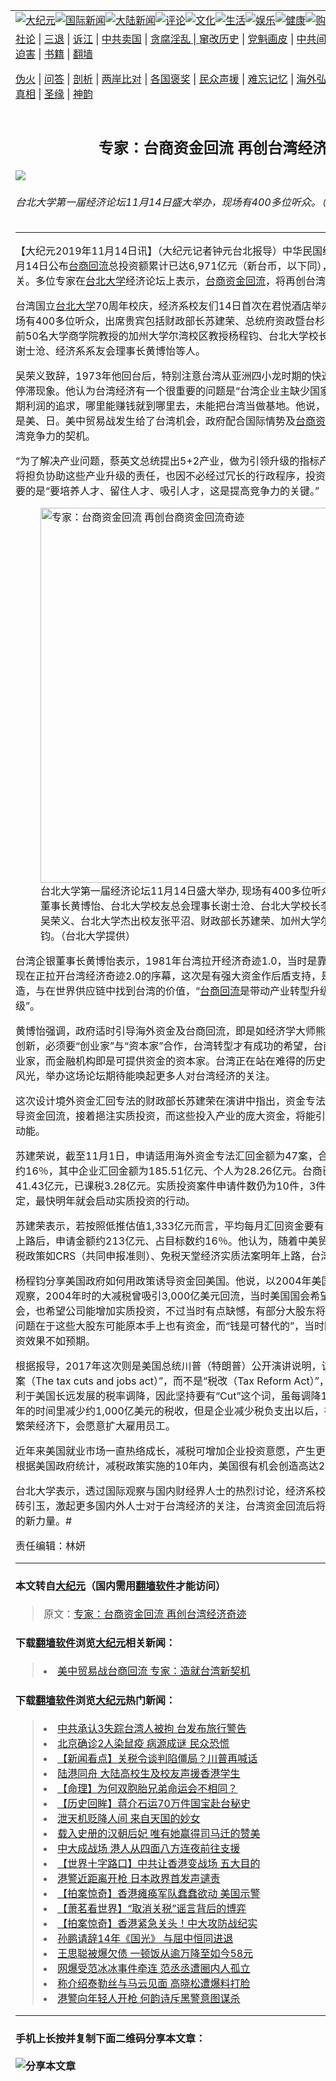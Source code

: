 <a name="1" id="1" target="_blank"></a><span id="1"></span>
<table border="0"><tr><td colspan="2" VALIGN=TOP><a href="https://github.com/ssuoew2898/djy/blob/master/gb/nsc413.md#1"><img src="https://gitlab.com/szzdlab/www/raw/master/t/djy/1.jpg" title="大纪元"></a><a href="https://github.com/ssuoew2898/djy/blob/master/gb/n24hr.md#1"><img src="https://gitlab.com/szzdlab/www/raw/master/t/djy/3.jpg" title="国际新闻"></a><a href="https://github.com/ssuoew2898/djy/blob/master/gb/nsc413.md#1"><img src="https://gitlab.com/szzdlab/www/raw/master/t/djy/4.jpg" title="大陆新闻"></a><a href="https://github.com/ssuoew2898/djy/blob/master/gb/news392.md#1"><img src="https://gitlab.com/szzdlab/www/raw/master/t/djy/5.jpg" title="评论"></a><a href="https://github.com/ssuoew2898/djy/blob/master/gb/news2007.md#1"><img src="https://gitlab.com/szzdlab/www/raw/master/t/djy/6.jpg" title="文化"></a><a href="https://github.com/ssuoew2898/djy/blob/master/gb/news2008.md#1"><img src="https://gitlab.com/szzdlab/www/raw/master/t/djy/7.jpg" title="生活"></a><a href="https://github.com/ssuoew2898/djy/blob/master/gb/ncyule.md#1"><img src="https://gitlab.com/szzdlab/www/raw/master/t/djy/8.jpg" title="娱乐"></a><a href="https://github.com/ssuoew2898/djy/blob/master/gb/nsc1002.md#1"><img src="https://gitlab.com/szzdlab/www/raw/master/t/djy/9.jpg" title="健康"><a href="https://www.youlucky.com"><img src="https://gitlab.com/szzdlab/www/raw/master/t/djy/10.jpg" title="购物"></a><a href="https://www.supportepoch.org/donation?utm_medium=epochtimes&utm_source=referral&utm_campaign=donate_button_djyhomepage"><img src="https://gitlab.com/szzdlab/www/raw/master/t/djy/12.jpg" title="捐款"></a></td></tr>
<tr><td colspan="2" VALIGN=TOP><a target="_blank" href="https://github.com/ssuoew2898/djy/blob/master/gb/9p.md#1">社论</a> | <a target="_blank" href="https://github.com/ssuoew2898/djy/blob/master/gb/nf5657.md#1">三退</a> | <a target="_blank" href="https://github.com/ssuoew2898/djy/blob/master/gb/nf6123.md#1">诉江</a> | <a target="_blank" href="https://github.com/ssuoew2898/djy/blob/master/gb/nf1176117.md#1">中共卖国</a> | <a target="_blank" href="https://github.com/ssuoew2898/djy/blob/master/gb/nf5773.md#1">贪腐淫乱 | <a target="_blank" href="https://github.com/ssuoew2898/djy/blob/master/gb/nf1176115.md#1">窜改历史</a> | <a target="_blank" href="https://github.com/ssuoew2898/djy/blob/master/gb/nf1176107.md#1">党魁画皮</a> | <a target="_blank" href="https://github.com/ssuoew2898/djy/blob/master/gb/nf1320400.md#1">中共间谍</a> | <a target="_blank" href="https://github.com/ssuoew2898/djy/blob/master/gb/nf1176114.md#1">破坏传统</a> | <a target="_blank" href="https://github.com/ssuoew2898/djy/blob/master/gb/nf5287.md#1">恶贯满盈</a> | <a target="_blank" href="https://github.com/ssuoew2898/djy/blob/master/gb/ncid278.md#1">人权</a> | <a target="_blank" href="https://github.com/ssuoew2898/djy/blob/master/gb/nf1176111.md#1">迫害</a> | <a target="_blank" href="https://github.com/ssuoew2898/djy/blob/master/gb/nf1235328.md#1">书籍</a> | <a target="_blank" href="https://github.com/ssuoew2898/www/blob/master/README.md?zsrh#1">翻墙</a></p><p><a target="_blank" href="https://github.com/ssuoew2898/djy/blob/master/gb/nf5562.md#1">伪火</a> | <a target="_blank" href="https://github.com/ssuoew2898/djy/blob/master/gb/nf4378.md#1">问答</a> | <a target="_blank" href="https://github.com/ssuoew2898/djy/blob/master/gb/nf5792.md#1">剖析</a> | <a target="_blank" href="https://github.com/ssuoew2898/djy/blob/master/gb/nf5735.md#1">两岸比对</a> | <a target="_blank" href="https://github.com/ssuoew2898/djy/blob/master/gb/nf6119.md#1">各国褒奖</a> | <a target="_blank" href="https://github.com/ssuoew2898/djy/blob/master/gb/nf6120.md#1">民众声援</a> | <a target="_blank" href="https://github.com/ssuoew2898/djy/blob/master/gb/nf1188594.md#1">难忘记忆</a> | <a target="_blank" href="https://github.com/ssuoew2898/djy/blob/master/gb/nf3180.md#1">海外弘传</a> | <a target="_blank" href="https://github.com/ssuoew2898/djy/blob/master/gb/nf5410.md#1">万人上访</a> | <a target="_blank" href="https://github.com/ssuoew2898/ntdtv/blob/master/gb/prog1530_1.md#1">和平抗议</a> | <a target="_blank" href="https://github.com/ssuoew2898/djy/blob/master/gb/nf4386.md#1">支持</a> | <a target="_blank" href="https://github.com/ssuoew2898/djy/blob/master/gb/nf4389.md#1">真相</a> | <a target="_blank" href="https://github.com/ssuoew2898/djy/blob/master/gb/nf5790.md#1">圣缘</a> | <a target="_blank" href="https://github.com/ssuoew2898/djy/blob/master/gb/nf4786.md#1">神韵</a></td></tr>
<tr><td VALIGN=TOP width="626"><h2 align=center>专家：台商资金回流 再创台湾经济奇迹</h2>
<img src="http://i.epochtimes.com/assets/uploads/2019/11/1911141118332378-600x385.jpg" />
<h6>台北大学第一届经济论坛11月14日盛大举办，现场有400多位听众。（钟元／大纪元）
</h6>
<hr>
<p>【大纪元2019年11月14日讯】（大纪元记者钟元台北报导）中华民国经济部投资台湾事务所11月14日公布<a href="https://github.com/ssuoew2898/djy/blob/master/gb/tag/%E5%8F%B0%E5%95%86%E5%9B%9E%E6%B5%81.md">台商回流</a>总投资额累计已达6,971亿元（新台币，以下同），即将突破7,000亿大关。多位专家在<a href="https://github.com/ssuoew2898/djy/blob/master/gb/tag/%E5%8F%B0%E5%8C%97%E5%A4%A7%E5%AD%A6.md">台北大学</a>经济论坛上表示，<a href="https://github.com/ssuoew2898/djy/blob/master/gb/tag/%E5%8F%B0%E5%95%86%E8%B5%84%E9%87%91%E5%9B%9E%E6%B5%81.md">台商资金回流</a>，将再创台湾经济奇迹。</p>
<p>台湾国立<a href="https://github.com/ssuoew2898/djy/blob/master/gb/tag/%E5%8F%B0%E5%8C%97%E5%A4%A7%E5%AD%A6.md">台北大学</a>70周年校庆，经济系校友们14日首次在君悦酒店举办“<a href="https://github.com/ssuoew2898/djy/blob/master/gb/tag/%E5%8F%B0%E5%8C%97%E5%A4%A7%E5%AD%A6%E7%BB%8F%E6%B5%8E%E8%AE%BA%E5%9D%9B.md">台北大学经济论坛</a>”，现场有400多位听众，出席贵宾包括财政部长苏建荣、总统府资政暨台杉董事长吴荣义、获选美国前50名大学商学院教授的加州大学尔湾校区教授杨程钧、台北大学校长李承嘉、校友总会理事长谢士沧、经济系系友会理事长黄博怡等人。</p>
<p>吴荣义致辞，1973年他回台后，特别注意台湾从亚洲四小龙时期的快速成长，到后来的缓慢、停滞现象。他认为台湾经济有一个很重要的问题是“台湾企业主缺少国家认同”，做生意更强调短期利润的追求，哪里能赚钱就到哪里去，未能把台湾当做基地。他说，真正影响台湾经济转型的是美、日。美中贸易战发生给了台湾机会，政府配合国际情势及<a href="https://github.com/ssuoew2898/djy/blob/master/gb/tag/%E5%8F%B0%E5%95%86%E8%B5%84%E9%87%91%E5%9B%9E%E6%B5%81.md">台商资金回流</a>，现在正是提升台湾竞争力的契机。</p>
<p>“为了解决产业问题，蔡英文总统提出5+2产业，做为引领升级的指标产业。”吴荣义指出，台商也将担负协助这些产业升级的责任，也因不必经过冗长的行政程序，投资更有效率；而且台湾更重要的是“要培养人才、留住人才、吸引人才，这是提高竞争力的关键。”</p>
<figure id="attachment_11656057" style="width: 600px" class="wp-caption aligncenter"><a href="http://i.epochtimes.com/assets/uploads/2019/11/1911141122002378.jpg"><img class="size-large wp-image-11656057" title="专家：台商资金回流 再创台商资金回流奇迹" src="http://i.epochtimes.com/assets/uploads/2019/11/1911141122002378-600x400.jpg" alt="专家：台商资金回流 再创台商资金回流奇迹" width="600" b="400" /></a><figcaption class="wp-caption-text">台北大学第一届经济论坛11月14日盛大举办, 现场有400多位听众。左起为台湾企银董事长黄博怡、台北大学校友总会理事长谢士沧、台北大学校长李承嘉、总统府资政吴荣义、台北大学杰出校友张平沼、财政部长苏建荣、加州大学尔湾校区教授杨程钧。（台北大学提供）</figcaption></figure>
<p>台湾企银董事长黄博怡表示，1981年台湾拉开经济奇迹1.0，当时是靠中小企业的苦干实干；而现在正拉开台湾经济奇迹2.0的序幕，这次是有强大资金作后盾支持，是知识经济推动的产业再造，与在世界供应链中找到台湾的价值，“<a href="https://github.com/ssuoew2898/djy/blob/master/gb/tag/%E5%8F%B0%E5%95%86%E5%9B%9E%E6%B5%81.md">台商回流</a>是带动产业转型升级，是知识产业的转型升级”。</p>
<p>黄博怡强调，政府适时引导海外资金及台商回流，即是如经济学大师熊彼得所言，经济发展要靠创新，必须要“创业家”与“资本家”合作，台湾转型才有成功的希望，台商即是多年在外成功的创业家，而金融机构即是可提供资金的资本家。台湾正在站在难得的历史契机，将迎回30年的经济风光，举办这场论坛期待能唤起更多人对台湾经济的关注。</p>
<p>这次设计境外资金汇回专法的财政部长苏建荣在演讲中指出，资金专法的设置就是希望能有效引导资金回流，接着挹注实质投资，而这些投入产业的庞大资金，将能引爆未来台湾20年经济成长动能。</p>
<p>苏建荣说，截至11月1日，申请适用海外资金专法汇回金额为47案，合计213.77亿元、达成率约16％，其中企业汇回金额为185.51亿元、个人为28.26亿元。台商已实际汇回我国金额为41.43亿元，已课税3.28亿元。实质投资案件申请件数仍为10件，3件已审核通过，若按照规定，最快明年就会启动实质投资的行动。</p>
<p>苏建荣表示，若按照低推估值1,333亿元而言，平均每月汇回资金要有111亿元，目前资金专法上路后，申请金额约213亿元、占目标数约16％。他认为，随着中美贸易战局势明朗，国际反避税政策如CRS（共同申报准则）、免税天堂经济实质法案明年上路，台湾的资金将会逐步回流</p>
<p>杨程钧分享美国政府如何用政策诱导资金回美国。他说，以2004年美国各有一个减税的法案来观察，2004年时的大减税曾吸引3,000亿美元回流，当时美国国会希望能增加国内50万就业机会，也希望公司能增加实质投资，不过当时有点缺憾，有部分大股东将资金作为股票回购，主要问题在于这些大股东可能原本手上也有资金，而“钱是可替代的”，当时因无法辨识，所以实质投资效果不如预期。</p>
<p>根据报导，2017年这次则是美国总统川普（特朗普）公开演讲说明，该法案称为“减税与就业法案（The tax cuts and jobs act）”，而不是“税改（Tax Reform Act）”，因川普任内要通过的是有利于美国长远发展的税率调降，因此坚持要有“Cut”这个词，虽每调降1%企业税，政府可能在10年的时间里减少约1,000亿美元的税收，但是企业减少税负支出以后，在景气进入成长期的美国繁荣经济下，会愿意扩大雇用员工。</p>
<p>近年来美国就业市场一直热络成长，减税可增加企业投资意愿，产生更多适合中产阶级的职缺。根据美国政府统计，减税政策实施的10年内，美国很有机会创造高达2,500万个工作职缺。</p>
<p>台北大学表示，透过国际观察与国内财经界人士的热烈讨论，经济系校友们相信此次的论坛能抛砖引玉，激起更多国内外人士对于台湾经济的关注，台湾资金回流后将能成为挹注台湾经济成长的新力量。#</p>
<p>责任编辑：林妍</p>

<hr>

#### 本文转自<a href="http://www.epochtimes.com">大纪元</a>（国内需用<a href="https://git.io/JesJV">翻墙软件</a>才能访问）
> 原文：<a href="http://www.epochtimes.com/gb/19/11/14/n11655888.htm">专家：台商资金回流 再创台湾经济奇迹</a>


#### 下载<a href="https://git.io/JesJV">翻墙软件</a>浏览<a href="http://www.epochtimes.com">大纪元</a>相关新闻：
> <li><a href="http://www.epochtimes.com/gb/19/10/17/n11594104.htm">美中贸易战台商回流 专家：造就台湾新契机</a></li>

#### 下载<a href="https://git.io/JesJV">翻墙软件</a>浏览<a href="http://www.epochtimes.com">大纪元</a>热门新闻：
> <li><a href="http://www.epochtimes.com/gb/19/11/13/n11653784.htm">中共承认3失踪台湾人被拘 台发布旅行警告</a></li>
> <li><a href="http://www.epochtimes.com/gb/19/11/13/n11653857.htm">北京确诊2人染鼠疫 病源成谜 民众恐慌</a></li>
> <li><a href="http://www.epochtimes.com/gb/19/11/13/n11653710.htm">【新闻看点】关税令谈判陷僵局？川普再喊话</a></li>
> <li><a href="http://www.epochtimes.com/gb/19/11/13/n11653965.htm">陆港同舟 大陆高校生及校友声援香港学生</a></li>
> <li><a href="http://www.epochtimes.com/gb/19/10/21/n11602738.htm">【命理】为何双胞胎兄弟命运会不相同？</a></li>
> <li><a href="http://www.epochtimes.com/gb/19/11/3/n11630793.htm">【历史回眸】蒋介石运70万件国宝赴台秘史</a></li>
> <li><a href="http://www.epochtimes.com/gb/15/7/23/n4487341.htm">泄天机贬降人间 来自天国的妙女</a></li>
> <li><a href="http://www.epochtimes.com/gb/19/10/31/n11625593.htm">载入史册的汉朝后妃 唯有她赢得司马迁的赞美</a></li>
> <li><a href="http://www.epochtimes.com/gb/19/11/12/n11651508.htm">中大成战场 港人从四面八方连夜前往支援</a></li>
> <li><a href="http://www.epochtimes.com/gb/19/11/12/n11649418.htm">【世界十字路口】中共让香港变战场 五大目的</a></li>
> <li><a href="http://www.epochtimes.com/gb/19/11/12/n11651134.htm">港警近距离开枪 日本政界首发声谴责</a></li>
> <li><a href="http://www.epochtimes.com/gb/19/11/14/n11654585.htm">【拍案惊奇】香港瘫痪军队蠢蠢欲动 美国示警</a></li>
> <li><a href="http://www.epochtimes.com/gb/19/11/11/n11648798.htm">【萧茗看世界】“取消关税”谣言背后的博弈</a></li>
> <li><a href="http://www.epochtimes.com/gb/19/11/13/n11651754.htm">【拍案惊奇】香港紧急关头！中大攻防战纪实</a></li>
> <li><a href="http://www.epochtimes.com/gb/19/11/13/n11652322.htm">孙鹏请辞14年《国光》 与屈中恒同进退</a></li>
> <li><a href="http://www.epochtimes.com/gb/19/11/11/n11648918.htm">王思聪被爆欠债 一顿饭从逾万降至如今58元</a></li>
> <li><a href="http://www.epochtimes.com/gb/19/11/11/n11649306.htm">网爆受范冰冰事件牵连 范丞丞遭圈内人孤立</a></li>
> <li><a href="http://www.epochtimes.com/gb/19/11/11/n11649130.htm">称介绍泰勒丝与马云见面 高晓松遭爆料打脸</a></li>
> <li><a href="http://www.epochtimes.com/gb/19/11/8/n11642764.htm">港警向年轻人开枪 何韵诗斥黑警意图谋杀</a></li>
<hr>

#### 手机上长按并复制下面二维码分享本文章：<br><br><img src="http://d1p1.ip.zn2.us/v.php?action=qrcode&url=https://github.com/ssuoew2898/djy/blob/master/gb/19/11/14/n11655888.md%231" title="分享本文章"></td><td VALIGN=TOP><a href="https://github.com/ssuoew2898/djy/blob/master/gb/16/1/21/n4622075.md?dfh#1" target="_blank"><img src="https://gitlab.com/szzdlab/djy/raw/master/gb/300/wei-f1.jpg" title="中共的伪火骗局"  alt="中共的伪火骗局"></a><br><a href="https://github.com/ssuoew2898/www/blob/master/README.md?dfh#9" target="_blank"><img src="https://gitlab.com/szzdlab/djy/raw/master/gb/300/yong-h.jpg" title="永恒的见证"  alt="永恒的见证"></a><br><a href="https://github.com/ssuoew2898/djy/blob/master/gb/13/9/29/n3974789.md?dfh#1" target="_blank"><img src="https://gitlab.com/szzdlab/djy/raw/master/gb/300/shang-lnz.jpg" title="善良女子被中共投男牢"  alt="善良女子被中共投男牢"></a><br><a href="https://github.com/ssuoew2898/djy/blob/master/gb/16/3/16/n4663449.md?dfh#1" target="_blank"><img src="https://gitlab.com/szzdlab/djy/raw/master/gb/300/huo-z3.jpg" title="警卫目击活摘器官"  alt="警卫目击活摘器官"></a><br><a href="https://github.com/ssuoew2898/djy/blob/master/gb/16/8/7/n8177641.md?dfh#1" target="_blank"><img src="https://gitlab.com/szzdlab/djy/raw/master/gb/300/huo-z4.jpg" title="证人描述活摘恐怖"  alt="证人描述活摘恐怖"></a><br><a href="https://github.com/ssuoew2898/djy/blob/master/gb/10/4/19/n2881569.md?dfh#1" target="_blank"><img src="https://gitlab.com/szzdlab/djy/raw/master/gb/300/huo-z1.jpg" title="揭开活摘器官黑幕"  alt="揭开活摘器官黑幕"></a><br><a href="https://github.com/ssuoew2898/djy/blob/master/gb/10/11/7/n3077476.md?dfh#1" target="_blank"><img src="https://gitlab.com/szzdlab/djy/raw/master/gb/300/ma-ks.jpg" title="马克思的成魔之路"  alt="马克思的成魔之路"></a><br><a href="https://github.com/ssuoew2898/djy/blob/master/gb/14/6/9/n4173977.md?dfh#1" target="_blank"><img src="https://gitlab.com/szzdlab/djy/raw/master/gb/300/chang-zs.jpg" title="藏字石 蕴天机"  alt="藏字石 蕴天机"></a><br><a href="https://github.com/ssuoew2898/djy/blob/master/gb/18/5/10/n10381511.md?dfh#1" target="_blank"><img src="https://gitlab.com/szzdlab/djy/raw/master/gb/300/st1.jpg" title="关注3亿人三退"  alt="关注3亿人三退"></a><br><a href="https://github.com/ssuoew2898/djy/blob/master/gb/18/3/21/n10237682.md?dfh#1" target="_blank"><img src="https://gitlab.com/szzdlab/djy/raw/master/gb/300/jie-t.jpg" title="解体中共复兴中华"  alt="解体中共复兴中华"></a><br><a href="https://github.com/ssuoew2898/djy/blob/master/gb/9/2/9/n2422991.md?dfh#1" target="_blank"><img src="https://gitlab.com/szzdlab/djy/raw/master/gb/300/gao-zs.jpg" title="中共迫害良心律师"  alt="中共迫害良心律师"></a><br><a href="https://github.com/ssuoew2898/djy/blob/master/gb/18/12/9/n10900044.md?dfh#1" target="_blank"><img src="https://gitlab.com/szzdlab/djy/raw/master/gb/300/sj1.jpg" title="303万人举报江泽民"  alt="303万人举报江泽民"></a><br><a href="https://github.com/ssuoew2898/djy/blob/master/gb/18/8/28/n10672014.md?dfh#1" target="_blank"><img src="https://gitlab.com/szzdlab/djy/raw/master/gb/300/sj2.jpg" title="这些官员为何起诉江泽民"  alt="这些官员为何起诉江泽民"></a><br><a href="https://github.com/ssuoew2898/djy/blob/master/gb/8/12/18/n2367165.md?dfh#1" target="_blank"><img src="https://gitlab.com/szzdlab/djy/raw/master/gb/300/liangan.jpg" title="海峡两岸的强烈对比"  alt="海峡两岸的强烈对比"></a><br><a href="https://github.com/ssuoew2898/djy/blob/master/gb/15/5/5/n4427238.md?dfh#1" target="_blank"><img src="https://gitlab.com/szzdlab/djy/raw/master/gb/300/jia-ndzl.jpg" title="加拿大总理的贺信"  alt="加拿大总理的贺信"></a><br><a href="https://github.com/ssuoew2898/djy/blob/master/gb/11/6/17/n3289382.md?dfh#1" target="_blank"><img src="https://gitlab.com/szzdlab/djy/raw/master/gb/300/xiao-wd.jpg" title="探寻真相兼听则明"  alt="探寻真相兼听则明"></a><br><a href="https://github.com/ssuoew2898/djy/blob/master/gb/18/10/27/n10812623.md?dfh#1" target="_blank"><img src="https://gitlab.com/szzdlab/djy/raw/master/gb/300/yindu.jpg" title="印度媒体报道东方"  alt="印度媒体报道东方"></a><br><a href="https://github.com/ssuoew2898/djy/blob/master/gb/18/6/9/n10469652.md?dfh#1" target="_blank"><img src="https://gitlab.com/szzdlab/djy/raw/master/gb/300/xie-j.jpg" title="不一样的海外校园"  alt="不一样的海外校园"></a><br><a href="https://github.com/ssuoew2898/djy/blob/master/gb/7/4/5/n1669415.md?dfh#1" target="_blank"><img src="https://gitlab.com/szzdlab/djy/raw/master/gb/300/li-up.jpg" title="从大师到徒弟的传奇"  alt="从大师到徒弟的传奇"></a><br><a href="https://github.com/ssuoew2898/djy/blob/master/gb/17/5/26/n9191512.md?dfh#1" target="_blank"><img src="https://gitlab.com/szzdlab/djy/raw/master/gb/300/zfl2.jpg" title="亿万人与东方一本奇书"  alt="亿万人与东方一本奇书"></a><br><a href="https://github.com/ssuoew2898/djy/blob/master/gb/13/11/27/n4020290.md?dfh#1" target="_blank"><img src="https://gitlab.com/szzdlab/djy/raw/master/gb/300/zhen-h.jpg" title="大陆见不到的震撼场面"  alt="大陆见不到的震撼场面"></a><br><a href="https://github.com/ssuoew2898/djy/blob/master/gb/15/7/17/n4482910.md?dfh#1" target="_blank"><img src="https://gitlab.com/szzdlab/djy/raw/master/gb/300/dalu-sk.jpg" title="人心向善 大陆当初盛况"  alt="人心向善 大陆当初盛况"></a><br><a href="https://github.com/ssuoew2898/djy/blob/master/gb/9/10/15/n2689419.md?dfh#1" target="_blank"><img src="https://gitlab.com/szzdlab/djy/raw/master/gb/300/zfl1.jpg" title="追寻真理 这书讲什么"  alt="追寻真理 这书讲什么"></a><br><a href="https://github.com/ssuoew2898/www/blob/master/README.md?dfh#1" target="_blank"><img src="https://gitlab.com/szzdlab/djy/raw/master/gb/300/fq1.jpg" title="下载免费翻墙软件"  alt="下载免费翻墙软件"></a><br></td></tr></table>
